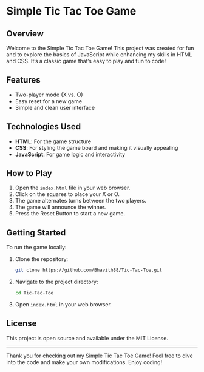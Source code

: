 # Simple Tic Tac Toe Game

## Overview

Welcome to the Simple Tic Tac Toe Game! This project was created for fun and to explore the basics of JavaScript while enhancing my skills in HTML and CSS. It’s a classic game that’s easy to play and fun to code!

## Features

- Two-player mode (X vs. O)
- Easy reset for a new game
- Simple and clean user interface

## Technologies Used

- **HTML**: For the game structure
- **CSS**: For styling the game board and making it visually appealing
- **JavaScript**: For game logic and interactivity

## How to Play

1. Open the `index.html` file in your web browser.
2. Click on the squares to place your X or O.
3. The game alternates turns between the two players.
4. The game will announce the winner.
5. Press the Reset Button to start a new game.

## Getting Started

To run the game locally:

1. Clone the repository:
   ```bash
   git clone https://github.com/Bhavith88/Tic-Tac-Toe.git
   ```
2. Navigate to the project directory:
   ```bash
   cd Tic-Tac-Toe
   ```
3. Open `index.html` in your web browser.

## License

This project is open source and available under the MIT License.

---

Thank you for checking out my Simple Tic Tac Toe Game! Feel free to dive into the code and make your own modifications. Enjoy coding!
